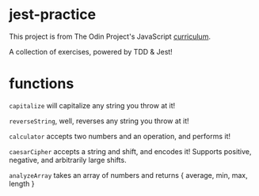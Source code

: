 # jest-practice

This project is from The Odin Project's JavaScript [curriculum](https://www.theodinproject.com/lessons/javascript-testing-practice).

A collection of exercises, powered by TDD & Jest!

# functions

`capitalize` will capitalize any string you throw at it!

`reverseString`, well, reverses any string you throw at it!

`calculator` accepts two numbers and an operation, and performs it!

`caesarCipher` accepts a string and shift, and encodes it! Supports positive, negative, and arbitrarily large shifts.

`analyzeArray` takes an array of numbers and returns { average, min, max, length }
